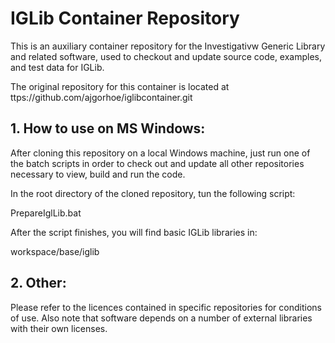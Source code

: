 # IGLib Container Repository

This is an auxiliary container repository for the Investigativw Generic Library and related software, used to checkout and update source code, examples, and test data for IGLib.

The original repository for this container is located at
  ttps://github.com/ajgorhoe/iglibcontainer.git

## 1. How to use on MS Windows:

After cloning this repository on a local Windows machine, just run one of the batch scripts in order to check out and update all other repositories necessary to view, build and run the code.

In the root directory of the cloned repository, tun the following script:

  PrepareIglLib.bat

After the script finishes, you will find basic IGLib libraries in:

  workspace/base/iglib


## 2. Other:


Please refer to the licences contained in specific repositories for conditions of use. Also note that software depends on a number of external libraries with their own licenses.

